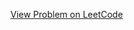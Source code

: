 [View Problem on LeetCode](https://leetcode.com/problems/lowest-common-ancestor-of-a-binary-search-tree/)